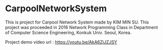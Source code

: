 # CarpoolNetworkSystem
This is project for Carpool Network System made by KIM MIN SU. This project was proceeded in 2016 Network Programming Class in Department of Computer Science Engineering, Konkuk Univ. Seoul, Korea.

Project demo video url : https://youtu.be/AkA6ZjJZJSY

